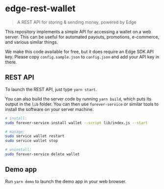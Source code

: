 # edge-rest-wallet

> A REST API for storing & sending money, powered by Edge

This repository implements a simple API for accessing a wallet on a web server. This can be useful for automated payouts, promotions, e-commerce, and various similar things.

We make this code available for free, but it does require an Edge SDK API key. Please copy `config.sample.json` to `config.json` and add your API key in there.

## REST API

To launch the REST API, just type `yarn start`.

You can also build the server code by running `yarn build`, which puts its output in the `lib` folder. You can then use `forever-service` or similar tools to install the software on your server machine.

```sh
# install:
sudo forever-service install wallet --script lib/index.js --start

# manage:
sudo service wallet restart
sudo service wallet stop

# uninstall:
sudo forever-service delete wallet
```

## Demo app

Run `yarn demo` to launch the demo app in your web browser.
